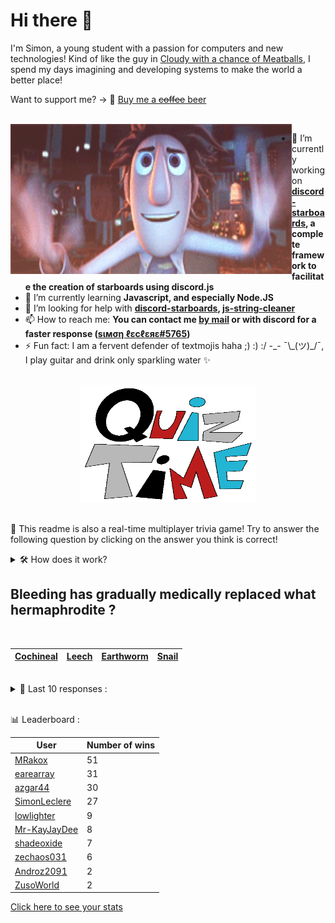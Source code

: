 # Hi there 👋

I'm Simon, a young student with a passion for computers and new technologies!
Kind of like the guy in [Cloudy with a chance of Meatballs](https://www.youtube.com/watch?v=dQw4w9WgXcQ), I spend my days imagining and developing systems to make the world a better place!

Want to support me? -> 🍺 [Buy me a ~~coffee~~ beer](https://www.buymeacoffee.com/SimonLeclere)

<br>

<img width="450" height="240" src="./assets/cloudyWithAChanceOfMeatBalls.gif" align=left>

- 🔭 I’m currently working on **[discord-starboards](https://github.com/SimonLeclere/discord-starboards), a complete framework to facilitate the creation of starboards using discord.js**
- 🌱 I’m currently learning **Javascript, and especially Node.JS**
- 🤔 I’m looking for help with **[discord-starboards](https://github.com/SimonLeclere/discord-starboards), [js-string-cleaner](https://github.com/SimonLeclere/Js-String-Cleaner)**
- 📫 How to reach me: **You can contact me [by mail](mailto:simon-leclere@orange.fr) or with discord for a faster response ([sιмση ℓεcℓεяε#5765](https://discord.com/invite/U2VGrkT))**
- ⚡ Fun fact: I am a fervent defender of textmojis haha ;) :) :/ -\_- ¯\\\_(ツ)\_/¯, I play guitar and drink only sparkling water ✨

<br>

<center><img width="280" height="187" src="./assets/quizTime.gif"></center>

<br>

🎲 This readme is also a real-time multiplayer trivia game! Try to answer the following question by clicking on the answer you think is correct!
<details>
  <summary>🛠️ How does it work?</summary>
  Each answer is a link to a pre-filled issue. When you press "Submit new issue", it triggers a Github action workflow that compares your answer with the correct answer, finds a new question and updates the readme.md file. Not bad huh?! This whole process only takes about 20 seconds!
</details>

## Bleeding has gradually medically replaced what hermaphrodite ?

<br>

| [Cochineal](https://github.com/SimonLeclere/SimonLeclere/issues/new?title=quiz%7C396%7CCochineal&body=Just%20click%20'Submit%20new%20issue'.) | [Leech](https://github.com/SimonLeclere/SimonLeclere/issues/new?title=quiz%7C396%7CLeech&body=Just%20click%20'Submit%20new%20issue'.) | [Earthworm](https://github.com/SimonLeclere/SimonLeclere/issues/new?title=quiz%7C396%7CEarthworm&body=Just%20click%20'Submit%20new%20issue'.) | [Snail](https://github.com/SimonLeclere/SimonLeclere/issues/new?title=quiz%7C396%7CSnail&body=Just%20click%20'Submit%20new%20issue'.) |
| - | - | - | - | 

<br>

<details>
  <summary>📒 Last 10 responses :</summary>

- **Lag01** answered **Operating** to `What word is behind the letter O of the MS-DOS operating system ?` (Good answer)
- **Lag01** answered **Bolt** to `What was the first application created by Instagram after its launch ?` (Good answer)
- **RealHinome** answered **Kathmandu** to `What is the capital of Nepal, old hippies stage ?` (Good answer)
- **RealHinome** answered **Cherries** to `Which small red berries are used in the preparation of clafoutis ?` (Good answer)
- **SimonLeclere** answered **Chandelier** to `What was the name of the giant tridacne shell in many churches ?` (Wrong answer)
- **shadeoxide** answered **Lewis Hamilton** to `Who won in 2019 his sixth title of world champion of Formula 1 ?` (Good answer)
- **SimonLeclere** answered **She dies** to `What happens when a bee uses its notched sting to sting ?` (Good answer)
- **SimonLeclere** answered **20 million** to `How many inhabitants are there in Mexico City, the capital and most populous city in Mexico ?` (Good answer)
- **SimonLeclere** answered **Asparagus** to `What vegetable from the Mediterranean basin do we prepare for fontenelle ?` (Good answer)
- **SimonLeclere** answered **Panna cotta** to `Which Italian dessert has a name that can be translated as ` (Good answer)

</details>

<br>

📊 Leaderboard :

| User | Number of wins |
|-|-|
| [MRakox](https://github.com/MRakox) | 51 |
| [earearray](https://github.com/earearray) | 31 |
| [azgar44](https://github.com/azgar44) | 30 |
| [SimonLeclere](https://github.com/SimonLeclere) | 27 |
| [lowlighter](https://github.com/lowlighter) | 9 |
| [Mr-KayJayDee](https://github.com/Mr-KayJayDee) | 8 |
| [shadeoxide](https://github.com/shadeoxide) | 7 |
| [zechaos031](https://github.com/zechaos031) | 6 |
| [Androz2091](https://github.com/Androz2091) | 2 |
| [ZusoWorld](https://github.com/ZusoWorld) | 2 |

[Click here to see your stats](https://github.com/SimonLeclere/SimonLeclere/issues/new?title=MyStats&body=Just%20click%20%27Submit%20new%20issue%27.)
